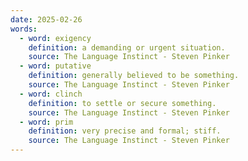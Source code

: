 ```yaml
---
date: 2025-02-26
words:
  - word: exigency
    definition: a demanding or urgent situation.
    source: The Language Instinct - Steven Pinker
  - word: putative
    definition: generally believed to be something.
    source: The Language Instinct - Steven Pinker
  - word: clinch
    definition: to settle or secure something.
    source: The Language Instinct - Steven Pinker
  - word: prim
    definition: very precise and formal; stiff.
    source: The Language Instinct - Steven Pinker
---
```

